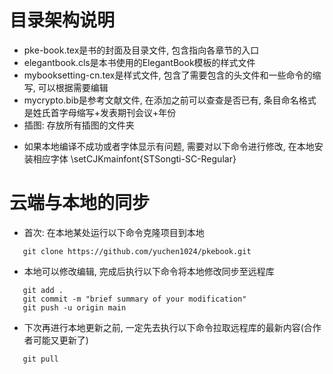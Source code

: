 # 目录架构说明
* pke-book.tex是书的封面及目录文件, 包含指向各章节的入口
* elegantbook.cls是本书使用的ElegantBook模板的样式文件
* mybooksetting-cn.tex是样式文件, 包含了需要包含的头文件和一些命令的缩写, 可以根据需要编辑
* mycrypto.bib是参考文献文件, 在添加之前可以查查是否已有, 条目命名格式是姓氏首字母缩写+发表期刊会议+年份
* 插图: 存放所有插图的文件夹

- 如果本地编译不成功或者字体显示有问题, 需要对以下命令进行修改, 在本地安装相应字体
\setCJKmainfont{STSongti-SC-Regular}

# 云端与本地的同步
* 首次: 在本地某处运行以下命令克隆项目到本地

``` 
   git clone https://github.com/yuchen1024/pkebook.git
```
* 本地可以修改编辑, 完成后执行以下命令将本地修改同步至远程库

```
   git add .
   git commit -m "brief summary of your modification"
   git push -u origin main
```

* 下次再进行本地更新之前, 一定先去执行以下命令拉取远程库的最新内容(合作者可能又更新了)

```
   git pull
```

